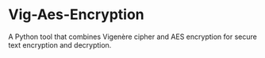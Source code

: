 # Vig-Aes-Encryption
A Python tool that combines Vigenère cipher and AES encryption for secure text encryption and decryption.
